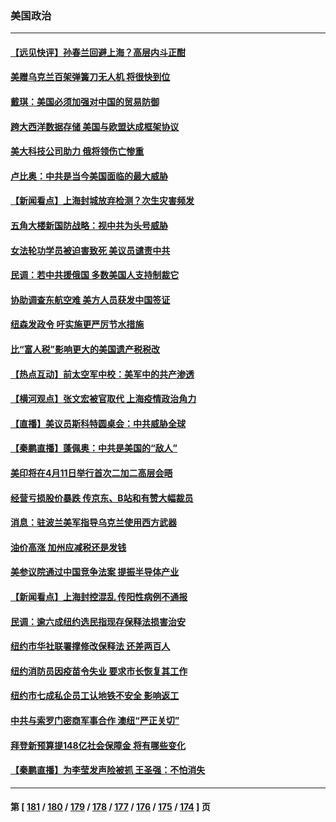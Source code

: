 ### 美国政治
---
#### [【远见快评】孙春兰回避上海？高层内斗正酣](../../pages/ncid1078159/n13684447.md) 
#### [美赠乌克兰百架弹簧刀无人机 将很快到位](../../pages/ncid1078159/n13684178.md) 
#### [戴琪：美国必须加强对中国的贸易防御](../../pages/ncid1078159/n13684167.md) 
#### [跨大西洋数据存储 美国与欧盟达成框架协议](../../pages/ncid1078159/n13684156.md) 
#### [美大科技公司助力 俄将领伤亡惨重](../../pages/ncid1078159/n13683899.md) 
#### [卢比奥：中共是当今美国面临的最大威胁](../../pages/ncid1078159/n13682531.md) 
#### [【新闻看点】上海封城放弃检测？次生灾害频发](../../pages/ncid1078159/n13681738.md) 
#### [五角大楼新国防战略：视中共为头号威胁](../../pages/ncid1078159/n13682512.md) 
#### [女法轮功学员被迫害致死 美议员谴责中共](../../pages/ncid1078159/n13682069.md) 
#### [民调：若中共援俄国 多数美国人支持制裁它](../../pages/ncid1078159/n13682322.md) 
#### [协助调查东航空难 美方人员获发中国签证](../../pages/ncid1078159/n13681776.md) 
#### [纽森发政令 吁实施更严厉节水措施](../../pages/ncid1078159/n13682136.md) 
#### [比“富人税”影响更大的美国遗产税税改](../../pages/ncid1078159/n13681927.md) 
#### [【热点互动】前太空军中校：美军中的共产渗透](../../pages/ncid1078159/n13681422.md) 
#### [【横河观点】张文宏被官取代 上海疫情政治角力](../../pages/ncid1078159/n13681839.md) 
#### [【直播】美议员斯科特圆桌会：中共威胁全球](../../pages/ncid1078159/n13681321.md) 
#### [【秦鹏直播】蓬佩奥：中共是美国的“敌人”](../../pages/ncid1078159/n13681819.md) 
#### [美印将在4月11日举行首次二加二高层会晤](../../pages/ncid1078159/n13681750.md) 
#### [经营亏损股价暴跌 传京东、B站和有赞大幅裁员](../../pages/ncid1078159/n13681629.md) 
#### [消息：驻波兰美军指导乌克兰使用西方武器](../../pages/ncid1078159/n13681601.md) 
#### [油价高涨 加州应减税还是发钱](../../pages/ncid1078159/n13681578.md) 
#### [美参议院通过中国竞争法案 提振半导体产业](../../pages/ncid1078159/n13681136.md) 
#### [【新闻看点】上海封控混乱 传阳性病例不通报](../../pages/ncid1078159/n13679601.md) 
#### [民调：逾六成纽约选民指现存保释法损害治安](../../pages/ncid1078159/n13680082.md) 
#### [纽约市华社联署撑修改保释法 还差两百人](../../pages/ncid1078159/n13680079.md) 
#### [纽约消防员因疫苗令失业 要求市长恢复其工作](../../pages/ncid1078159/n13680249.md) 
#### [纽约市七成私企员工认地铁不安全 影响返工](../../pages/ncid1078159/n13680167.md) 
#### [中共与索罗门密商军事合作 澳纽“严正关切”](../../pages/ncid1078159/n13679744.md) 
#### [拜登新预算提148亿社会保障金 将有哪些变化](../../pages/ncid1078159/n13679662.md) 
#### [【秦鹏直播】为李莹发声险被抓 王圣强：不怕消失](../../pages/ncid1078159/n13679009.md) 

---
#### 第 [ [181](./181.md) / [180](./180.md) / [179](./179.md) / [178](./178.md) / [177](./177.md) / [176](./176.md) / [175](./175.md) / [174](./174.md) ] 页
